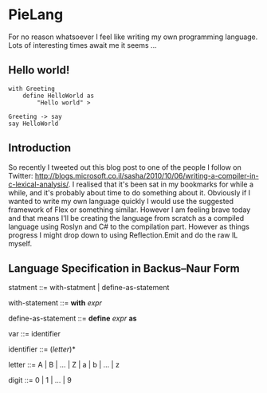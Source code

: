 # PieLang
For no reason whatsoever I feel like writing my own programming language. Lots of interesting times await me it seems ...

## Hello world!
```
with Greeting
	define HelloWorld as
		"Hello world" >

Greeting -> say
say HelloWorld
```
## Introduction

So recently I tweeted out this blog post to one of the people I follow on Twitter: http://blogs.microsoft.co.il/sasha/2010/10/06/writing-a-compiler-in-c-lexical-analysis/. I realised that it's been sat in my bookmarks for while a while, and it's probably about time to do something about it. Obviously if I wanted to write my own language quickly I would use the suggested framework of Flex or something similar. However I am feeling brave today and that means I'll be creating the language from scratch as a compiled language using Roslyn and C# to the compilation part. However as things progress I might drop down to using Reflection.Emit and do the raw IL myself.

## Language Specification in Backus–Naur Form

statment		::= with-statment | define-as-statement

with-statement		::= **with** *expr*

define-as-statement	::= **define** *expr* **as**

var        ::= identifier

identifier ::= (*letter*)*

letter    ::= A | B | … | Z | a | b | … | z

digit      ::= 0 | 1 | … | 9

